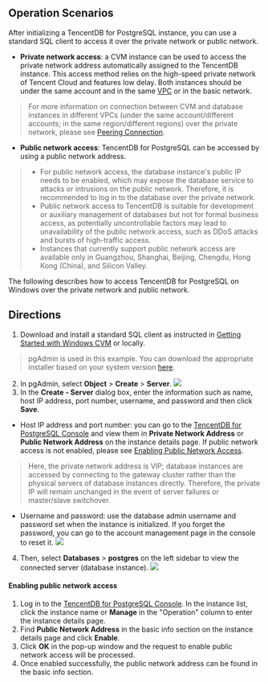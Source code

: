## Operation Scenarios
After initializing a TencentDB for PostgreSQL instance, you can use a standard SQL client to access it over the private network or public network.
- **Private network access**: a CVM instance can be used to access the private network address automatically assigned to the TencentDB instance. This access method relies on the high-speed private network of Tencent Cloud and features low delay. Both instances should be under the same account and in the same [VPC](https://intl.cloud.tencent.com/document/product/215/535) or in the basic network.
>For more information on connection between CVM and database instances in different VPCs (under the same account/different accounts; in the same region/different regions) over the private network, please see [Peering Connection](https://cloud.tencent.com/document/product/553/18827).
- **Public network access**: TencentDB for PostgreSQL can be accessed by using a public network address.
>
>- For public network access, the database instance's public IP needs to be enabled, which may expose the database service to attacks or intrusions on the public network. Therefore, it is recommended to log in to the database over the private network.
>- Public network access to TencentDB is suitable for development or auxiliary management of databases but not for formal business access, as potentially uncontrollable factors may lead to unavailability of the public network access, such as DDoS attacks and bursts of high-traffic access.
>- Instances that currently support public network access are available only in Guangzhou, Shanghai, Beijing, Chengdu, Hong Kong (China), and Silicon Valley.

The following describes how to access TencentDB for PostgreSQL on Windows over the private network and public network.
## Directions
1. Download and install a standard SQL client as instructed in [Getting Started with Windows CVM](https://intl.cloud.tencent.com/document/product/213/2764) or locally.
>pgAdmin is used in this example. You can download the appropriate installer based on your system version [here](https://www.pgadmin.org/download/).
>
2. In pgAdmin, select **Object** > **Create** > **Server**.
![](https://main.qcloudimg.com/raw/38db0fb15e9de97762362a7afb105796.png)
3. In the **Create - Server** dialog box, enter the information such as name, host IP address, port number, username, and password and then click **Save**.
 - Host IP address and port number: you can go to the [TencentDB for PostgreSQL Console](https://console.cloud.tencent.com/pgsql) and view them in **Private Network Address** or **Public Network Address** on the instance details page. If public network access is not enabled, please see [Enabling Public Network Access](#kqww).
>Here, the private network address is VIP; database instances are accessed by connecting to the gateway cluster rather than the physical servers of database instances directly. Therefore, the private IP will remain unchanged in the event of server failures or master/slave switchover.
 - Username and password: use the database admin username and password set when the instance is initialized. If you forget the password, you can go to the account management page in the console to reset it.
![](https://main.qcloudimg.com/raw/ef6b1975a212ee352adda4dd4e1159e7.png)
4. Then, select **Databases** > **postgres** on the left sidebar to view the connected server (database instance).
![](https://main.qcloudimg.com/raw/ede1361fb76d38deaf9cf22d3a43e8f3.png)

<span id = "kqww"></span>
#### Enabling public network access
1. Log in to the [TencentDB for PostgreSQL Console](https://console.cloud.tencent.com/pgsql). In the instance list, click the instance name or **Manage** in the "Operation" column to enter the instance details page.
2. Find **Public Network Address** in the basic info section on the instance details page and click **Enable**.
3. Click **OK** in the pop-up window and the request to enable public network access will be processed.
4. Once enabled successfully, the public network address can be found in the basic info section.
